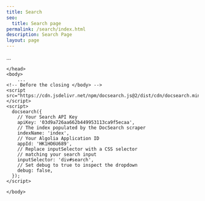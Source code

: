 ```yaml
---
title: Search
seo:
  title: Search page
permalink: /search/index.html
description: Search Page
layout: page
---
```


<html>
	<head>
  	...
  <!-- Before the closing </head> -->
    <link
      rel="stylesheet"
      href="https://cdn.jsdelivr.net/npm/docsearch.js@2/dist/cdn/docsearch.min.css"
	  </link>

	</head>
	<body>
		...
    <!-- Before the closing </body> -->
    <script src="https://cdn.jsdelivr.net/npm/docsearch.js@2/dist/cdn/docsearch.min.js"></script>
    <script>
      docsearch({
        // Your Search API Key
        apiKey: '03d9a726aa662b449953113ca9f5ecaa',
        // The index populated by the DocSearch scraper
        indexName: 'index',
        // Your Algolia Application ID
        appId: 'HK1HO6U689',
        // Replace inputSelector with a CSS selector
        // matching your search input
        inputSelector: 'div#search',
        // Set debug to true to inspect the dropdown
        debug: false,
      });
    </script>

	</body>
</html>
  
<div id="search"></div>
